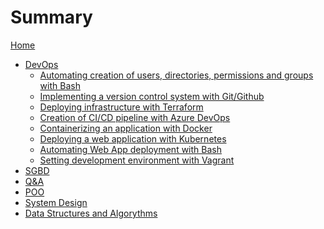 # Summary

[Home](README.md)
- [DevOps](Introduction.md)
  - [Automating creation of users, directories, permissions and groups with Bash](<00-Basic Scripting.md>)
  - [Implementing a version control system with Git/Github](<01-Version Control Basics.md>)
  - [Deploying infrastructure with Terraform](<02-Provisioning Infrastructure.md>)
  - [Creation of CI/CD pipeline with Azure DevOps](<03-Configuration management.md>)
  - [Containerizing an application with Docker](<04-Containerization.md>)
  - [Deploying a web application with Kubernetes](<05-WebAppDeployment.md>)
  - [Automating Web App deployment with Bash](<06-InfrastructureAutomation.md>)
  - [Setting development environment with Vagrant](<07-AdvancedScripting.md>)
- [SGBD]()
- [Q&A]()
- [POO]()
- [System Design]()
- [Data Structures and Algorythms]()
  
